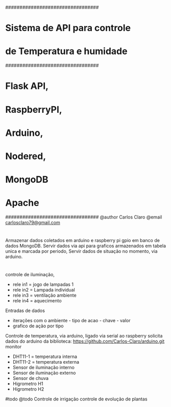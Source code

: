 #################################
# Sistema de API para controle 
# de Temperatura e humidade
#################################
# Flask API,
# RaspberryPI, 
# Arduino,
# Nodered,
# MongoDB
# Apache
#################################
@author Carlos Claro 
@email carlosclaro79@gmail.com
# 

Armazenar dados coletados em arduino e raspberry pi gpio
em banco de dados MongoDB.
Servir dados via api para graficos armazenados em tabela 
unica e marcada por periodo, 
Servir dados de situação no momento, via arduino.

#

controle de iluminação, 
- rele in1 = jogo de lampadas 1
- rele in2 = Lampada individual
- rele in3 = ventilação ambiente
- rele in4 = aquecimento

Entradas de dados
- iterações com o ambiente - tipo de acao - chave - valor
- grafico de ação por tipo

Controle de temperatura, via arduino, ligado via serial
ao raspberry solicita dados do arduino da biblioteca:
https://github.com/Carlos-Claro/arduino.git monitor
 
- DHT11-1 = temperatura interna
- DHT11-2 = temperatura externa
- Sensor de iluminação interno
- Sensor de iluminação externo
- Sensor de chuva
- Higrometro H1
- Higrometro H2

#todo 
@todo
Controle de irrigação 
controle de evolução de plantas



